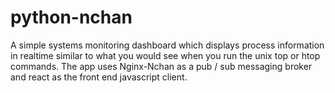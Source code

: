 # python-nchan
A simple systems monitoring dashboard which displays process information in realtime similar to what you would see when you run the unix top or htop commands. The app uses Nginx-Nchan as a pub / sub  messaging broker and react as the front end javascript client.

